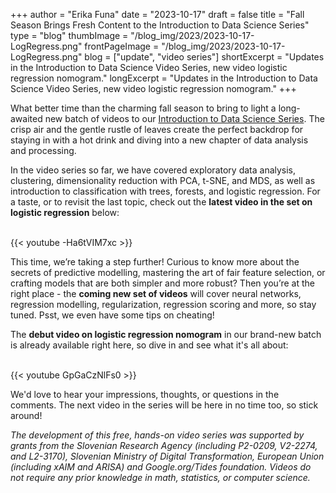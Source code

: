 +++
author = "Erika Funa"
date = "2023-10-17"
draft = false
title = "Fall Season Brings Fresh Content to the Introduction to Data Science Series"
type = "blog"
thumbImage = "/blog_img/2023/2023-10-17-LogRegress.png"
frontPageImage = "/blog_img/2023/2023-10-17-LogRegress.png"
blog = ["update", "video series"]
shortExcerpt = "Updates in the Introduction to Data Science Video Series, new video logistic regression nomogram."
longExcerpt = "Updates in the Introduction to Data Science Video Series, new video logistic regression nomogram."
+++

What better time than the charming fall season to bring to light a long-awaited new batch of videos to our [Introduction to Data Science Series](https://www.youtube.com/playlist?list=PLmNPvQr9Tf-b_SuBdoRsuNhTmaHJ0eKab). The crisp air and the gentle rustle of leaves create the perfect backdrop for staying in with a hot drink and diving into a new chapter of data analysis and processing.

In the video series so far, we have covered exploratory data analysis, clustering, dimensionality reduction with PCA, t-SNE, and MDS, as well as introduction to classification with trees, forests, and logistic regression. For a taste, or to revisit the last topic, check out the **latest video in the set on logistic regression** below:
<!-- HTML line break -->
<br>
{{< youtube -Ha6tVIM7xc >}}
<!-- HTML line break -->
<br>

This time, we’re taking a step further! Curious to know more about the secrets of predictive modelling, mastering the art of fair feature selection, or crafting models that are both simpler and more robust? Then you’re at the right place - the **coming new set of videos** will cover neural networks, regression modelling, regularization, regression scoring and more, so stay tuned. Psst, we even have some tips on cheating!

The **debut video on logistic regression nomogram** in our brand-new batch is already available right here, so dive in and see what it's all about:
<!-- HTML line break -->
<br>
{{< youtube GpGaCzNlFs0 >}}
<!-- HTML line break -->
<br>

We'd love to hear your impressions, thoughts, or questions in the comments. The next video in the series will be here in no time too, so stick around!

*The development of this free, hands-on video series was supported by grants from the Slovenian Research Agency (including P2-0209, V2-2274, and L2-3170), Slovenian Ministry of Digital Transformation, European Union (including xAIM and ARISA) and Google.org/Tides foundation. Videos do not require any prior knowledge in math, statistics, or computer science.*



